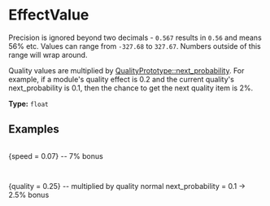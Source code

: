 # EffectValue

Precision is ignored beyond two decimals - `0.567` results in `0.56` and means 56% etc. Values can range from `-327.68` to `327.67`. Numbers outside of this range will wrap around.

Quality values are multiplied by [QualityPrototype::next_probability](prototype:QualityPrototype::next_probability). For example, if a module's quality effect is 0.2 and the current quality's next_probability is 0.1, then the chance to get the next quality item is 2%.

**Type:** `float`

## Examples

```
```
{speed = 0.07}  -- 7% bonus
```
```

```
```
{quality = 0.25}  -- multiplied by quality normal next_probability = 0.1 -> 2.5% bonus
```
```


